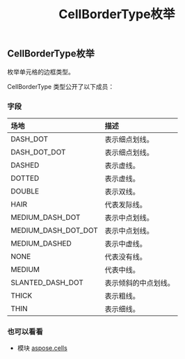 ﻿---
title: CellBorderType枚举
second_title: Aspose.Cells for Python via .NET API 参考文献
description:
type: docs
weight: 1830
url: /zh/python-net/aspose.cells/cellbordertype/
is_root: false
---
## CellBorderType枚举
枚举单元格的边框类型。



CellBorderType 类型公开了以下成员：

### 字段
|场地|描述|
| :- | :- |
| DASH_DOT |表示细点划线。|
| DASH_DOT_DOT |表示细点划线。|
| DASHED |表示虚线。|
| DOTTED |表示虚线。|
| DOUBLE |表示双线。|
| HAIR |代表发际线。|
| MEDIUM_DASH_DOT |表示中点划线。|
| MEDIUM_DASH_DOT_DOT |表示中点划线。|
| MEDIUM_DASHED |表示中虚线。|
| NONE |代表没有线。|
| MEDIUM |代表中线。|
| SLANTED_DASH_DOT |表示倾斜的中点划线。|
| THICK |表示粗线。|
| THIN |表示细线。|



### 也可以看看
* 模块 [aspose.cells](..)

